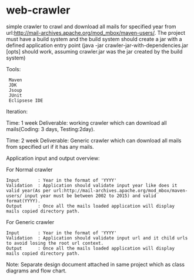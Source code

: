 # web-crawler
simple crawler to crawl and download all mails for specified year from url:http://mail-archives.apache.org/mod_mbox/maven-users/.
The project must have a build system and the build system should create a jar with a defined application entry point (java -jar crawler-jar-with-dependencies.jar [opts] should work, assuming crawler.jar was the jar created by the build system)

Tools:

	 Maven
	 JDK
	 Jsoup
	 JUnit
	 Eclipsese IDE
	 
Iteration:

Time: 1 week Deliverable: working crawler which can download all mails(Coding: 3 days, Testing:2day).

Time: 2 week Deliverable: Generic crawler which can download all mails from specified url if it has any mails.

Application input and output overview:

For Normal crawler

	Input		: Year in the format of 'YYYY' 
	Validation	: Application should validate input year like does it valid year(As per url:http://mail-archives.apache.org/mod_mbox/maven-users/ input year must be between 2002 to 2015) and valid format(YYYY).  
	Output		: Once all the mails loaded application will display  mails copied directory path. 
	

For Generic crawler

	Input		: Year in the format of 'YYYY' 
	Validation	: Application should validate input url and it child urls to avoid losing the root url context.  
	Output		: Once all the mails loaded application will display  mails copied directory path. 

	
	
Note:  Separate design document attached in same project which as class diagrams and flow chart.